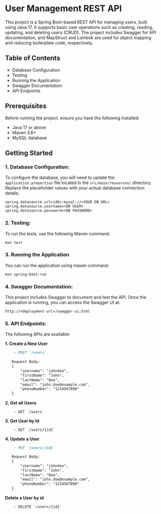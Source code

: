 # User Management REST API

This project is a Spring Boot-based REST API for managing users, built using Java 17. It supports basic user operations such as creating, reading, updating, and deleting users (CRUD). The project includes Swagger for API documentation, and MapStruct and Lombok are used for object mapping and reducing boilerplate code, respectively.

## Table of Contents
- Database Configuration
- Testing
- Running the Application
- Swagger Documentation
- API Endpoints

## Prerequisites

Before running the project, ensure you have the following installed:

- Java 17 or above
- Maven 3.6+
- MySQL database

## Getting Started

### 1. **Database Configuration**:

To configure the database, you will need to update the `application.properties` file located in the `src/main/resources/` directory. Replace the placeholder values with your actual database connection details.

```
spring.datasource.url=jdbc:mysql://<YOUR DB URL>
spring.datasource.username=<DB USER>
spring.datasource.password=<DB PASSWORD>
```

### 2. **Testing**:
To run the tests, use the following Maven command:
```
mvn test
```

### 3. Running the Application

You can run the application using maven command:

```
mvn spring-boot:run
```

### 4. **Swagger Documentation**:

This project includes Swagger to document and test the API. Once the application is running, you can access the Swagger UI at:

```
http://<deployment-url>/swagger-ui.html
```
### 5. **API Endpoints**:

The following APIs are available:

**1. Create a New User**

```markdown
    - POST `/users`
   
   Request Body:
   {
       "username": "johndoe",
       "firstName": "John",
       "lastName": "Doe",
       "email": "john.doe@example.com",
       "phoneNumber": "1234567890"
   }
```

**2. Get all Users**
```
    - GET `/users`
```

**3. Get User by Id**
```
    - GET `/users/{id}`
```

**4. Update a User**
```markdown
    - PUT `/users/{id}`

   Request Body:
   {
       "username": "johndoe",
       "firstName": "John",
       "lastName": "Doe",
       "email": "john.doe@example.com",
       "phoneNumber": "1234567890"
   }

```

**Delete a User by id**
```
    - DELETE `/users/{id}`
```
